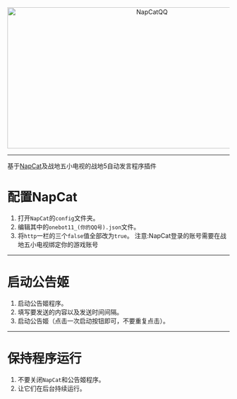 <div align="center">
  <img src="https://socialify.git.ci/NapNeko/NapCatQQ/image?description=1&language=1&logo=https%3A%2F%2Fraw.githubusercontent.com%2FNapNeko%2FNapCatQQ%2Fmain%2Flogo.png&name=1&stargazers=1&theme=Auto" alt="NapCatQQ" width="640" height="320" />
</div>

---
<p>基于<a href="https://github.com/NapNeko/NapCatQQ" target="_blank">NapCat</a>及战地五小电视的战地5自动发言程序插件</p>

# 配置NapCat
1. 打开`NapCat`的`config`文件夹。
2. 编辑其中的`onebot11_(你的QQ号).json`文件。
3. 将`http`一栏的三个`false`值全部改为`true`。
注意:NapCat登录的账号需要在战地五小电视绑定你的游戏账号

---

# 启动公告姬
1. 启动公告姬程序。
2. 填写要发送的内容以及发送时间间隔。
3. 启动公告姬（点击一次启动按钮即可，不要重复点击）。


---

# 保持程序运行
1. 不要关闭`NapCat`和公告姬程序。
2. 让它们在后台持续运行。

